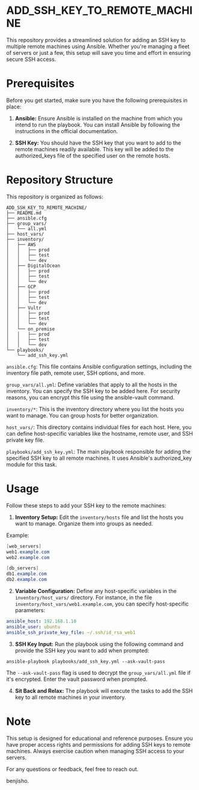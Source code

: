 # ADD_SSH_KEY_TO_REMOTE_MACHINE

This repository provides a streamlined solution for adding an SSH key to multiple remote machines using Ansible. Whether you're managing a fleet of servers or just a few, this setup will save you time and effort in ensuring secure SSH access.

# Prerequisites
Before you get started, make sure you have the following prerequisites in place:

1. **Ansible:** Ensure Ansible is installed on the machine from which you intend to run the playbook. You can install Ansible by following the instructions in the official documentation.

2. **SSH Key:** You should have the SSH key that you want to add to the remote machines readily available. This key will be added to the authorized_keys file of the specified user on the remote hosts.

# Repository Structure
This repository is organized as follows:

```
ADD_SSH_KEY_TO_REMOTE_MACHINE/
├── README.md
├── ansible.cfg
├── group_vars/
│   └── all.yml
├── host_vars/
├── inventory/
│   ├── AWS
│   │   ├── prod
│   │   ├── test
│   │   └── dev
│   ├── DigitalOcean
│   │   ├── prod
│   │   ├── test
│   │   └── dev
│   ├── GCP
│   │   ├── prod
│   │   ├── test
│   │   └── dev
│   ├── Vultr
│   │   ├── prod
│   │   ├── test
│   │   └── dev
│   └── on_premise
│   │   ├── prod
│   │   ├── test
│   │   └── dev
└── playbooks/
    └── add_ssh_key.yml
```

`ansible.cfg`: This file contains Ansible configuration settings, including the inventory file path, remote user, SSH options, and more.

`group_vars/all.yml`: Define variables that apply to all the hosts in the inventory.
You can specify the SSH key to be added here. For security reasons, you can encrypt this file using the ansible-vault command.

`inventory/*`: This is the inventory directory where you list the hosts you want to manage.
You can group hosts for better organization.

`host_vars/`: This directory contains individual files for each host.
Here, you can define host-specific variables like the hostname, remote user, and SSH private key file.

`playbooks/add_ssh_key.yml`: The main playbook responsible for adding the specified SSH key to all remote machines.
It uses Ansible's authorized_key module for this task.

# Usage
Follow these steps to add your SSH key to the remote machines:

1. **Inventory Setup:** Edit the `inventory/hosts` file and list the hosts you want to manage. Organize them into groups as needed.

Example:

```csharp
[web_servers]
web1.example.com
web2.example.com

[db_servers]
db1.example.com
db2.example.com
```

2. **Variable Configuration:** Define any host-specific variables in the `inventory/host_vars/` directory. For instance, in the file `inventory/host_vars/web1.example.com`, you can specify host-specific parameters:

```yaml
ansible_host: 192.168.1.10
ansible_user: ubuntu
ansible_ssh_private_key_file: ~/.ssh/id_rsa_web1
```

3. **SSH Key Input:** Run the playbook using the following command and provide the SSH key you want to add when prompted:

```shell
ansible-playbook playbooks/add_ssh_key.yml --ask-vault-pass
```

The `--ask-vault-pass` flag is used to decrypt the `group_vars/all.yml` file if it's encrypted. Enter the vault password when prompted.

4. **Sit Back and Relax:** The playbook will execute the tasks to add the SSH key to all remote machines in your inventory.

# Note
This setup is designed for educational and reference purposes.
Ensure you have proper access rights and permissions for adding SSH keys to remote machines.
Always exercise caution when managing SSH access to your servers.

For any questions or feedback, feel free to reach out.

benjisho.
